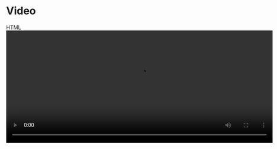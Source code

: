 <h1>Video</h1>

HTML
<video width="720" height="303" controls><source src="https://bocchi.v.anime1.me/357/2.mp4" type="video/mp4"></video>
